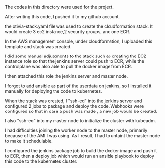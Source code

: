 The codes in this directory were used for the project.

After writing this code, I pushed it to my github account.

the xtivia-stack.yaml file was used to create the cloudformation stack. It would create 3 ec2 instance,2 security groups, and one ECR.

In the AWS management console, under cloudformation, I uploaded this template and stack was created.

I did some manual adjustments to the stack such as creating the EC2 instance role so that the jenkins server could push to ECR, while the controlplane was also able to pull the docker image from ECR.

I then attached this role the jenkins server and master node.

I forgot to add ansible as part of the userdata on jenkins, so I installed it manually for deploying the code to kubernetes.

When the stack was created, I "ssh-ed" into the jenkins server and configured 2 jobs to package and deploy the code. Webhooks were configured so that in case a push was made , a new job would be created.

I also "ssh-ed" into my master node to initialize the cluster with kubeadm.

I had difficulties joining the worker node to the master node, primarily because of the AMI I was using. As I result, I had to untaint the master node to make it schedulable.

I configured the jenkins package job to build the docker image and push it to ECR, then a deploy job which would run an ansible playbook to deploy this code to the kubernetes cluster.



